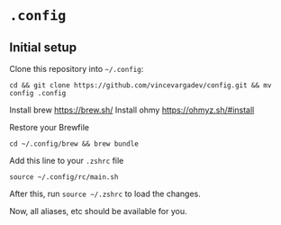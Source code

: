 # `.config`

## Initial setup

Clone this repository into `~/.config`:

```
cd && git clone https://github.com/vincevargadev/config.git && mv config .config
```

Install brew https://brew.sh/ Install ohmy https://ohmyz.sh/#install

Restore your Brewfile

```
cd ~/.config/brew && brew bundle
```

Add this line to your `.zshrc` file

```
source ~/.config/rc/main.sh
```

After this, run `source ~/.zshrc` to load the changes.

Now, all aliases, etc should be available for you.

